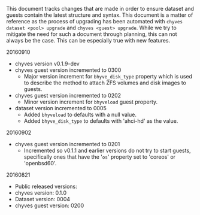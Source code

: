 This document tracks changes that are made in order to ensure dataset and guests contain the latest structure and syntax. This document is a matter of reference as the process of upgrading has been automated with `chyves dataset <pool> upgrade` and `chyves <guest> upgrade`. While we try to mitigate the need for such a document through planning, this can not always be the case. This can be especially true with new features.

20160910
- chyves version v0.1.9-dev
- chyves guest version incremented to 0300
  - Major version increment for `bhyve_disk_type` property which is used to describe the method to attach ZFS volumes and disk images to guests.
- chyves guest version incremented to 0202
  - Minor version increment for `bhyveload` guest property.
- dataset version incremented to 0005
  - Added `bhyveload` to defaults with a null value.
  - Added `bhyve_disk_type` to defaults with 'ahci-hd' as the value.

20160902
- chyves guest version incremented to 0201
  - Incremented so v0.1.1 and earlier versions do not try to start guests, specifically ones that have the '`os`' property set to 'coreos' or 'openbsd60'.

20160821
 - Public released versions:
  - chyves version: 0.1.0
  - Dataset version: 0004
  - chyves guest version: 0200
